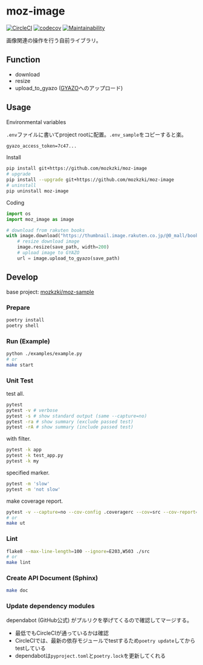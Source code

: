 # moz-image

[![CircleCI](https://circleci.com/gh/mozkzki/moz-image/tree/master.svg?style=svg)](https://circleci.com/gh/mozkzki/moz-image/tree/master)
[![codecov](https://codecov.io/gh/mozkzki/moz-image/branch/master/graph/badge.svg?token=BRB5vsPkO2)](https://codecov.io/gh/mozkzki/moz-image)
[![Maintainability](https://api.codeclimate.com/v1/badges/df50bbce59225073a577/maintainability)](https://codeclimate.com/github/mozkzki/moz-image/maintainability)

画像関連の操作を行う自前ライブラリ。

## Function

- download
- resize
- upload_to_gyazo ([GYAZO](https://gyazo.com/ja)へのアップロード)

## Usage

Environmental variables

`.env`ファイルに書いてproject rootに配置。`.env_sample`をコピーすると楽。

```txt
gyazo_access_token=7c47...
```

Install

```sh
pip install git+https://github.com/mozkzki/moz-image
# upgrade
pip install --upgrade git+https://github.com/mozkzki/moz-image
# uninstall
pip uninstall moz-image
```

Coding

```python
import os
import moz_image as image

# download from rakuten books
with image.download("https://thumbnail.image.rakuten.co.jp/@0_mall/book/cabinet/7942/79421478.jpg?_ex=200x200") as save_path:
    # resize download image
    image.resize(save_path, width=200)
    # upload image to GYAZO
    url = image.upload_to_gyazo(save_path)
```

## Develop

base project: [mozkzki/moz-sample](https://github.com/mozkzki/moz-sample)

### Prepare

```sh
poetry install
poetry shell
```

### Run (Example)

```sh
python ./examples/example.py
# or
make start
```

### Unit Test

test all.

```sh
pytest
pytest -v # verbose
pytest -s # show standard output (same --capture=no)
pytest -ra # show summary (exclude passed test)
pytest -rA # show summary (include passed test)
```

with filter.

```sh
pytest -k app
pytest -k test_app.py
pytest -k my
```

specified marker.

```sh
pytest -m 'slow'
pytest -m 'not slow'
```

make coverage report.

```sh
pytest -v --capture=no --cov-config .coveragerc --cov=src --cov-report=xml --cov-report=term-missing .
# or
make ut
```

### Lint

```sh
flake8 --max-line-length=100 --ignore=E203,W503 ./src
# or
make lint
```

### Create API Document (Sphinx)

```sh
make doc
```

### Update dependency modules

dependabot (GitHub公式) がプルリクを挙げてくるので確認してマージする。

- 最低でもCircleCIが通っているかは確認
- CircleCIでは、最新の依存モジュールでtestするため`poetry update`してからtestしている
- dependabotは`pyproject.toml`と`poetry.lock`を更新してくれる
